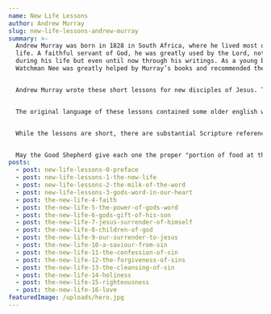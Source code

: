 ```yaml
---
name: New Life Lessons
author: Andrew Murray
slug: new-life-lessons-andrew-murray
summary: >-
  Andrew Murray was born in 1828 in South Africa, where he lived most of his
  life. A faithful servant of God, he was greatly used by the Lord, not only
  during his life but even until now through his writings. As a young believer,
  Watchman Nee was greatly helped by Murray’s books and recommended them.


  Andrew Murray wrote these short lessons for new disciples of Jesus. They are simple but very important. Whether we are new with Lord or we have been on His path for years, these truths need to be engraved in our hearts and our understanding, not only for ourselves but also to be able to help others.


  The original language of these lessons contained some older english words and expressions. Some of the language has been updated but not all the text


  While the lessons are short, there are substantial Scripture references for further study. On this implementation the references are dynamic; when you point the cursor on the word "verses" whenever it appears, a list of related verse references is shown. Then, by clicking on each reference you can see the verse. 


  May the Good Shepherd give each one the proper "portion of food at the proper time” (Luke 12:42). 
posts:
  - post: new-life-lessons-0-preface
  - post: new-life-lessons-1-the-new-life
  - post: new-life-lessons-2-the-milk-of-the-word
  - post: new-life-lessons-3-gods-word-in-our-heart
  - post: the-new-life-4-faith
  - post: the-new-life-5-the-power-of-gods-word
  - post: the-new-life-6-gods-gift-of-his-son
  - post: the-new-life-7-jesus-surrender-of-himself
  - post: the-new-life-8-children-of-god
  - post: the-new-life-9-our-surrender-to-jesus
  - post: the-new-life-10-a-saviour-from-sin
  - post: the-new-life-11-the-confession-of-sin
  - post: the-new-life-12-the-forgiveness-of-sins
  - post: the-new-life-13-the-cleansing-of-sin
  - post: the-new-life-14-holiness
  - post: the-new-life-15-righteousness
  - post: the-new-life-16-love
featuredImage: /uploads/hero.jpg
---
```

